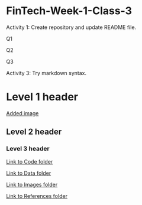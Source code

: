# FinTech-Week-1-Class-3
Activity 1: Create repository and update README file.

Q1

Q2

Q3

Activity 3: Try markdown syntax.

# Level 1 header #

[Added image](/images/tux.avif)

## Level 2 header ##

### Level 3 header ###

[Link to Code folder](/code/)

[Link to Data folder](/data/)

[Link to Images folder](/images/)

[Link to References folder](/references/)

